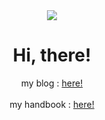 
<div align=center>
<img src="https://capsule-render.vercel.app/api?type=waving&color=2AC1BC" />

<h1 align=center>Hi, there!</h1>
<p align="center">
  
  my blog : [here!](https://yujo11.github.io/)
  <br />
  <br />
  my handbook : [here!](https://app.gitbook.com/@yujo/s/selfmade-handbook/)

</p>
</div>

